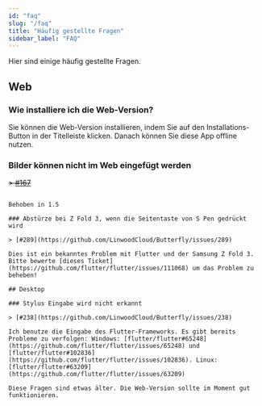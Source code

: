 ```yaml
---
id: "faq"
slug: "/faq"
title: "Häufig gestellte Fragen"
sidebar_label: "FAQ"
---
```


Hier sind einige häufig gestellte Fragen.

## Web

### Wie installiere ich die Web-Version?

Sie können die Web-Version installieren, indem Sie auf den Installations-Button in der Titelleiste klicken. Danach können Sie diese App offline nutzen.

### Bilder können nicht im Web eingefügt werden

~~> [#167](https://github.com/LinwoodCloud/Butterfly/issues/167)~~

~~~Derzeit funktioniert das Dekodieren von Bildern nicht mit Canvaskit.~~ ~~Bitte bewerte [dieses Problem](https://github.com/flutter/flutter/issues/102683) wenn du diese Option möchtest!~~

Behoben in 1.5

### Abstürze bei Z Fold 3, wenn die Seitentaste von S Pen gedrückt wird

> [#289](https://github.com/LinwoodCloud/Butterfly/issues/289)

Dies ist ein bekanntes Problem mit Flutter und der Samsung Z Fold 3. Bitte bewerte [dieses Ticket](https://github.com/flutter/flutter/issues/111068) um das Problem zu beheben!

## Desktop

### Stylus Eingabe wird nicht erkannt

> [#238](https://github.com/LinwoodCloud/Butterfly/issues/238)

Ich benutze die Eingabe des Flutter-Frameworks. Es gibt bereits Probleme zu verfolgen: Windows: [flutter/flutter#65248](https://github.com/flutter/flutter/issues/65248) und [flutter/flutter#102836](https://github.com/flutter/flutter/issues/102836). Linux: [flutter/flutter#63209](https://github.com/flutter/flutter/issues/63209)

Diese Fragen sind etwas älter. Die Web-Version sollte im Moment gut funktionieren.

